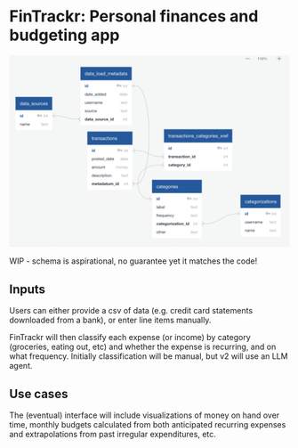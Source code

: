 # FinTrackr: Personal finances and budgeting app

![Schema diagram](img/schema.png)

WIP - schema is aspirational, no guarantee yet it matches the code!

## Inputs

Users can either provide a csv of data (e.g. credit card statements downloaded from a bank), or enter line items manually.

FinTrackr will then classify each expense (or income) by category (groceries, eating out, etc) and whether the expense is recurring, and on what frequency. Initially classification will be manual, but v2 will use an LLM agent.

## Use cases

The (eventual) interface will include visualizations of money on hand over time, monthly budgets calculated from both anticipated recurring expenses and extrapolations from past irregular expenditures, etc.
